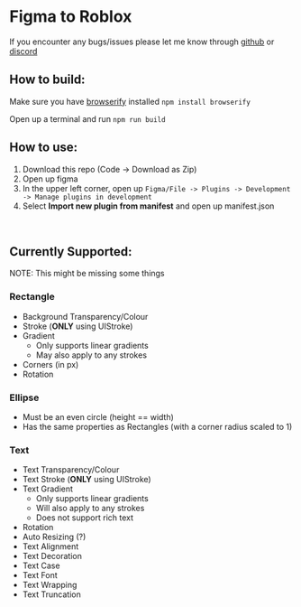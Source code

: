 # Figma to Roblox

If you encounter any bugs/issues please let me know through [github](https://github.com/NoTwistedHere/Figma-to-Roblox/issues) or [discord](https://discord.com/users/361124141518159882)


## How to build:
Make sure you have [browserify](https://browserify.org) installed `npm install browserify`

Open up a terminal and run `npm run build`

## How to use:
1) Download this repo (Code -> Download as Zip)
2) Open up figma
3) In the upper left corner, open up `Figma/File -> Plugins -> Development -> Manage plugins in development`
4) Select **Import new plugin from manifest** and open up manifest.json

<br>

## Currently Supported:
NOTE: This might be missing some things

### Rectangle
* Background Transparency/Colour
* Stroke (**ONLY** using UIStroke)
* Gradient
    * Only supports linear gradients
    * May also apply to any strokes
* Corners (in px)
* Rotation

### Ellipse
* Must be an even circle (height == width)
* Has the same properties as Rectangles (with a corner radius scaled to 1)

### Text
* Text Transparency/Colour
* Text Stroke (**ONLY** using UIStroke)
* Text Gradient
    * Only supports linear gradients
    * Will also apply to any strokes
    * Does not support rich text
* Rotation
* Auto Resizing (?)
* Text Alignment
* Text Decoration
* Text Case
* Text Font
* Text Wrapping
* Text Truncation